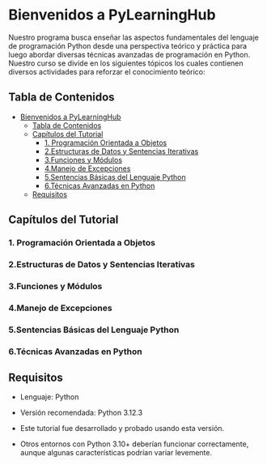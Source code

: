 # Bienvenidos a PyLearningHub

Nuestro programa busca enseñar las aspectos fundamentales del lenguaje de programación Python desde una perspectiva teórico y práctica para luego abordar diversas técnicas avanzadas de programación en Python.
Nuestro curso se divide en los siguientes tópicos los cuales contienen diversos actividades para reforzar el conocimiento teórico:

## Tabla de Contenidos

- [Bienvenidos a PyLearningHub](#bienvenidos-a-pylearninghub)
  - [Tabla de Contenidos](#tabla-de-contenidos)
  - [Capítulos del Tutorial](#capítulos-del-tutorial)
    - [1. Programación Orientada a Objetos](#1-programación-orientada-a-objetos)
    - [2.Estructuras de Datos y Sentencias Iterativas](#2estructuras-de-datos-y-sentencias-iterativas)
    - [3.Funciones y Módulos](#3funciones-y-módulos)
    - [4.Manejo de Excepciones](#4manejo-de-excepciones)
    - [5.Sentencias Básicas del Lenguaje Python](#5sentencias-básicas-del-lenguaje-python)
    - [6.Técnicas Avanzadas en Python](#6técnicas-avanzadas-en-python)
  - [Requisitos](#requisitos)

## Capítulos del Tutorial

### 1. Programación Orientada a Objetos

### 2.Estructuras de Datos y Sentencias Iterativas

### 3.Funciones y Módulos

### 4.Manejo de Excepciones

### 5.Sentencias Básicas del Lenguaje Python

### 6.Técnicas Avanzadas en Python

## Requisitos

- Lenguaje: Python

- Versión recomendada: Python 3.12.3

- Este tutorial fue desarrollado y probado usando esta versión.

- Otros entornos con Python 3.10+ deberían funcionar correctamente, aunque algunas características podrían variar levemente.
